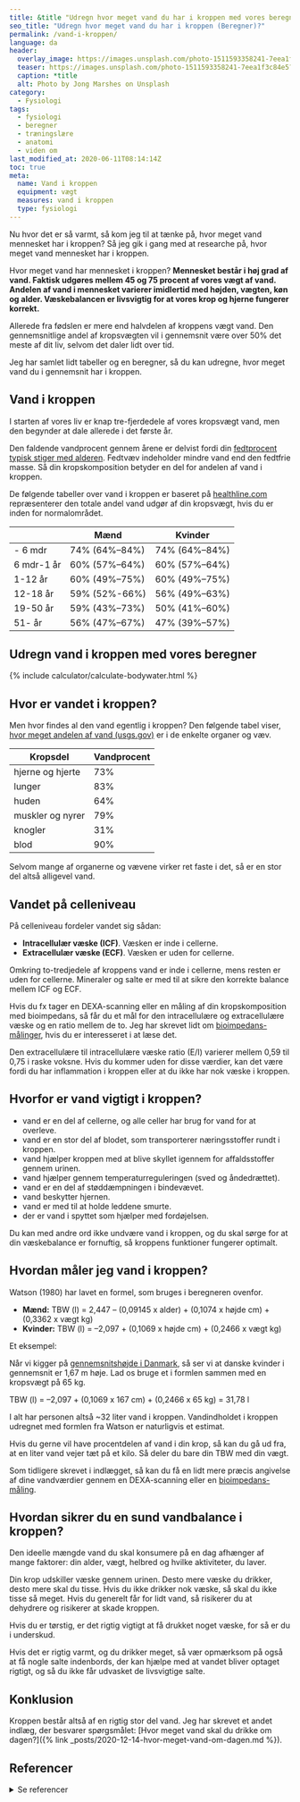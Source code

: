 ```yaml
---
title: &title "Udregn hvor meget vand du har i kroppen med vores beregner? 🚰"
seo_title: "Udregn hvor meget vand du har i kroppen (Beregner)?"
permalink: /vand-i-kroppen/
language: da
header:
  overlay_image: https://images.unsplash.com/photo-1511593358241-7eea1f3c84e5?ixlib=rb-1.2.1&ixid=eyJhcHBfaWQiOjEyMDd9&auto=format&fit=crop&h=630&w=1200&q=10
  teaser: https://images.unsplash.com/photo-1511593358241-7eea1f3c84e5?ixlib=rb-1.2.1&ixid=eyJhcHBfaWQiOjEyMDd9&auto=format&fit=crop&h=300&w=400&q=10
  caption: *title
  alt: Photo by Jong Marshes on Unsplash
category:
  - Fysiologi
tags:
  - fysiologi
  - beregner
  - træningslære
  - anatomi
  - viden om
last_modified_at: 2020-06-11T08:14:14Z
toc: true
meta:
  name: Vand i kroppen
  equipment: vægt
  measures: vand i kroppen
  type: fysiologi
---
```


Nu hvor det er så varmt, så kom jeg til at tænke på, hvor meget vand mennesket har i kroppen? Så jeg gik i gang med at researche på, hvor meget vand mennesket har i kroppen.

Hvor meget vand har mennesket i kroppen? **Mennesket består i høj grad af vand. Faktisk udgøres mellem 45 og 75 procent af vores vægt af vand. Andelen af vand i mennesket varierer imidlertid med højden, vægten, køn og alder. Væskebalancen er livsvigtig for at vores krop og hjerne fungerer korrekt.**

Allerede fra fødslen er mere end halvdelen af kroppens vægt vand. Den gennemsnitlige andel af kropsvægten vil i gennemsnit være over 50% det meste af dit liv, selvom det daler lidt over tid.

Jeg har samlet lidt tabeller og en beregner, så du kan udregne, hvor meget vand du i gennemsnit har i kroppen.

## Vand i kroppen

I starten af vores liv er knap tre-fjerdedele af vores kropsvægt vand, men den begynder at dale allerede i det første år.

Den faldende vandprocent gennem årene er delvist fordi din [fedtprocent typisk stiger med alderen](/fedtprocent-normer/). Fedtvæv indeholder mindre vand end den fedtfrie masse. Så din kropskomposition betyder en del for andelen af vand i kroppen.

De følgende tabeller over vand i kroppen er baseret på [healthline.com](https://www.healthline.com/health/body-water-percentage#body-water-charts) repræsenterer den totale andel vand udgør af din kropsvægt, hvis du er inden for normalområdet.

| | Mænd | Kvinder |
|-|-|-|
| - 6 mdr | 74% (64%–84%) | 74% (64%–84%) |
| 6 mdr-1 år | 60% (57%–64%) | 60% (57%–64%) |
| 1-12 år | 60% (49%–75%) | 60% (49%–75%) |
| 12-18 år | 59% (52%-66%) | 56% (49%–63%) |
| 19-50 år | 59% (43%–73%) | 50% (41%–60%) |
| 51- år | 56% (47%–67%) | 47% (39%–57%) |

## Udregn vand i kroppen med vores beregner

{% include calculator/calculate-bodywater.html %}

## Hvor er vandet i kroppen?

Men hvor findes al den vand egentlig i kroppen? Den følgende tabel viser, [hvor meget andelen af vand (usgs.gov)](https://www.usgs.gov/special-topic/water-science-school/science/water-you-water-and-human-body) er i de enkelte organer og væv.

| Kropsdel         | Vandprocent |
|------------------|-------------|
| hjerne og hjerte | 73%         |
| lunger           | 83%         |
| huden            | 64%         |
| muskler og nyrer | 79%         |
| knogler          | 31%         |
| blod             | 90%         |

Selvom mange af organerne og vævene virker ret faste i det, så er en stor del altså alligevel vand.

## Vandet på celleniveau

På celleniveau fordeler vandet sig sådan:

- **Intracellulær væske (ICF)**. Væsken er inde i cellerne.
- **Extracellulær væske (ECF)**. Væsken er uden for cellerne.

Omkring to-tredjedele af kroppens vand er inde i cellerne, mens resten er uden for cellerne. Mineraler og salte er med til at sikre den korrekte balance mellem ICF og ECF.

Hvis du fx tager en DEXA-scanning eller en måling af din kropskomposition med bioimpedans, så får du et mål for den intracellulære og extracellulære væske og en ratio mellem de to. Jeg har skrevet lidt om [bioimpedans-målinger](/artikel/inbody-570-bioimpedans/), hvis du er interesseret i at læse det.

Den extracellulære til intracellulære væske ratio (E/I) varierer mellem 0,59 til 0,75 i raske voksne. Hvis du kommer uden for disse værdier, kan det være fordi du har inflammation i kroppen eller at du ikke har nok væske i kroppen.

## Hvorfor er vand vigtigt i kroppen?

- vand er en del af cellerne, og alle celler har brug for vand for at overleve.
- vand er en stor del af blodet, som transporterer næringsstoffer rundt i kroppen.
- vand hjælper kroppen med at blive skyllet igennem for affaldsstoffer gennem urinen.
- vand hjælper gennem temperaturreguleringen (sved og åndedrættet).
- vand er en del af støddæmpningen i bindevævet.
- vand beskytter hjernen.
- vand er med til at holde leddene smurte.
- der er vand i spyttet som hjælper med fordøjelsen.

Du kan med andre ord ikke undvære vand i kroppen, og du skal sørge for at din væskebalance er fornuftig, så kroppens funktioner fungerer optimalt.

## Hvordan måler jeg vand i kroppen?

Watson (1980) har lavet en formel, som bruges i beregneren ovenfor.

- **Mænd:** TBW (l) = 2,447 – (0,09145 x alder) + (0,1074 x højde cm) + (0,3362 x vægt kg)
- **Kvinder:** TBW (l) = –2,097 + (0,1069 x højde cm) + (0,2466 x vægt kg)

Et eksempel:

Når vi kigger på [gennemsnitshøjde i Danmark](/hvad-er-gennemsnitshoejden-i-danmark/), så ser vi at danske kvinder i gennemsnit er 1,67 m høje. Lad os bruge et i formlen sammen med en kropsvægt på 65 kg.

TBW (l) = –2,097 + (0,1069 x 167 cm) + (0,2466 x 65 kg) = 31,78 l

I alt har personen altså ~32 liter vand i kroppen. Vandindholdet i kroppen udregnet med formlen fra Watson er naturligvis et estimat.

Hvis du gerne vil have procentdelen af vand i din krop, så kan du gå ud fra, at en liter vand vejer tæt på et kilo. Så deler du bare din TBW med din vægt.

Som tidligere skrevet i indlægget, så kan du få en lidt mere præcis angivelse af dine vandværdier gennem en DEXA-scanning eller en [bioimpedans-måling](/artikel/inbody-570-bioimpedans/).

## Hvordan sikrer du en sund vandbalance i kroppen?

Den ideelle mængde vand du skal konsumere på en dag afhænger af mange faktorer: din alder, vægt, helbred og hvilke aktiviteter, du laver.

Din krop udskiller væske gennem urinen. Desto mere væske du drikker, desto mere skal du tisse. Hvis du ikke drikker nok væske, så skal du ikke tisse så meget. Hvis du generelt får for lidt vand, så risikerer du at dehydrere og risikerer at skade kroppen.

Hvis du er tørstig, er det rigtig vigtigt at få drukket noget væske, for så er du i underskud.

Hvis det er rigtig varmt, og du drikker meget, så vær opmærksom på også at få nogle salte indenbords, der kan hjælpe med at vandet bliver optaget rigtigt, og så du ikke får udvasket de livsvigtige salte.

## Konklusion

Kroppen består altså af en rigtig stor del vand. Jeg har skrevet et andet indlæg, der besvarer spørgsmålet: [Hvor meget vand skal du drikke om dagen?]({% link _posts/2020-12-14-hvor-meget-vand-om-dagen.md %}).

## Referencer

<details markdown="1">
  <summary>Se referencer</summary>

- Lee, Jee Young, Han Sung Ryu, Sung Soo Yoon, Eun Hye Kim, og Seong Woo Yoon. 2019. “Extracellular-to-Intracellular Fluid Volume Ratio as a Prognostic Factor for Survival in Patients With Metastatic Cancer”. Integrative Cancer Therapies 18 (maj). <https://doi.org/10.1177/1534735419847285>.
- Watson, P. E., I. D. Watson, og R. D. Batt. 1980. “Total Body Water Volumes for Adult Males and Females Estimated from Simple Anthropometric Measurements”. The American Journal of Clinical Nutrition 33 (1): 27–39. <https://doi.org/10.1093/ajcn/33.1.27>.
- [What Is the Average (and Ideal) Percentage of Water in Your Body?](https://www.healthline.com/health/body-water-percentage#maintenance)
</details>
